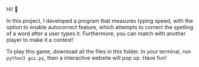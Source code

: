 Hi! :wave:

In this project, I developed a program that measures typing speed, with the option to enable autocorrect feature, which attempts to correct the spelling of a word after a user types it. Furthermore, you can match with another player to make it a contest!


To play this game, download all the files in this folder. In your terminal, run `python3 gui.py`, then a interactive website will pop up.
Have fun!

